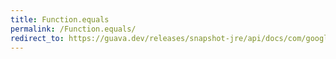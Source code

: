 ```yaml
---
title: Function.equals
permalink: /Function.equals/
redirect_to: https://guava.dev/releases/snapshot-jre/api/docs/com/google/common/base/Function.html#equals-java.lang.Object-
---
```

